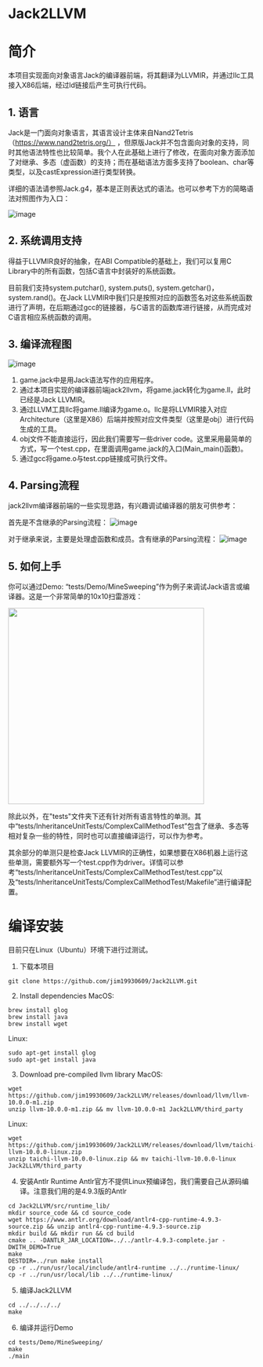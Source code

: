 # Jack2LLVM

# 简介
本项目实现面向对象语言Jack的编译器前端，将其翻译为LLVMIR，并通过llc工具接入X86后端，经过ld链接后产生可执行代码。

## 1. 语言
Jack是一门面向对象语言，其语言设计主体来自Nand2Tetris（https://www.nand2tetris.org/） ，但原版Jack并不包含面向对象的支持，同时其他语法特性也比较简单。我个人在此基础上进行了修改，在面向对象方面添加了对继承、多态（虚函数）的支持；而在基础语法方面多支持了boolean、char等类型，以及castExpression进行类型转换。

详细的语法请参照Jack.g4，基本是正则表达式的语法。也可以参考下方的简略语法对照图作为入口：

![image](https://user-images.githubusercontent.com/22334008/152664632-80987b82-80ba-4bc4-8aba-5d87a10d450e.png)

## 2. 系统调用支持
得益于LLVMIR良好的抽象，在ABI Compatible的基础上，我们可以复用C Library中的所有函数，包括C语言中封装好的系统函数。

目前我们支持system.putchar(), system.puts(), system.getchar()，system.rand()。在Jack LLVMIR中我们只是按照对应的函数签名对这些系统函数进行了声明，在后期通过gcc的链接器，与C语言的函数库进行链接，从而完成对C语言相应系统函数的调用。

## 3. 编译流程图

![image](https://user-images.githubusercontent.com/22334008/152664979-2e8df4d9-d4cb-4d6b-9566-dcffeac57625.png)

1. game.jack中是用Jack语法写作的应用程序。
2. 通过本项目实现的编译器前端jack2llvm，将game.jack转化为game.ll，此时已经是Jack LLVMIR。
3. 通过LLVM工具llc将game.ll编译为game.o。llc是将LLVMIR接入对应Architecture（这里是X86）后端并按照对应文件类型（这里是obj）进行代码生成的工具。
4. obj文件不能直接运行，因此我们需要写一些driver code。这里采用最简单的方式，写一个test.cpp，在里面调用game.jack的入口(Main_main()函数)。
5. 通过gcc将game.o与test.cpp链接成可执行文件。

## 4. Parsing流程
jack2llvm编译器前端的一些实现思路，有兴趣调试编译器的朋友可供参考：

首先是不含继承的Parsing流程：
![image](https://user-images.githubusercontent.com/22334008/152665099-0b98a07c-16ab-4409-b791-b34cb0c8cf75.png)

对于继承来说，主要是处理虚函数和成员。含有继承的Parsing流程：
![image](https://user-images.githubusercontent.com/22334008/152665111-bc36a64d-5be4-4ea3-92a7-152eeb92b0de.png)

## 5. 如何上手
你可以通过Demo: “tests/Demo/MineSweeping”作为例子来调试Jack语言或编译器。这是一个非常简单的10x10扫雷游戏：

<img src="https://user-images.githubusercontent.com/22334008/152664844-916f8a15-0e6f-4d2e-b0d0-0b18ab13b8ff.gif" width="400">

除此以外，在"tests"文件夹下还有针对所有语言特性的单测。其中“tests/InheritanceUnitTests/ComplexCallMethodTest”包含了继承、多态等相对复杂一些的特性，同时也可以直接编译运行，可以作为参考。

其余部分的单测只是检查Jack LLVMIR的正确性，如果想要在X86机器上运行这些单测，需要额外写一个test.cpp作为driver。详情可以参考“tests/InheritanceUnitTests/ComplexCallMethodTest/test.cpp”以及“tests/InheritanceUnitTests/ComplexCallMethodTest/Makefile”进行编译配置。

# 编译安装
目前只在Linux（Ubuntu）环境下进行过测试。
1. 下载本项目
```
git clone https://github.com/jim19930609/Jack2LLVM.git
```

2. Install dependencies
MacOS:
```
brew install glog
brew install java
brew install wget
```

Linux:
```
sudo apt-get install glog
sudo apt-get install java
```

3. Download pre-compiled llvm library
MacOS:
```
wget https://github.com/jim19930609/Jack2LLVM/releases/download/llvm/llvm-10.0.0-m1.zip
unzip llvm-10.0.0-m1.zip && mv llvm-10.0.0-m1 Jack2LLVM/third_party
```

Linux:
```
wget https://github.com/jim19930609/Jack2LLVM/releases/download/llvm/taichi-llvm-10.0.0-linux.zip
unzip taichi-llvm-10.0.0-linux.zip && mv taichi-llvm-10.0.0-linux Jack2LLVM/third_party
```

4. 安装Antlr Runtime
Antlr官方不提供Linux预编译包，我们需要自己从源码编译。注意我们用的是4.9.3版的Antlr
```
cd Jack2LLVM/src/runtime_lib/
mkdir source_code && cd source_code
wget https://www.antlr.org/download/antlr4-cpp-runtime-4.9.3-source.zip && unzip antlr4-cpp-runtime-4.9.3-source.zip
mkdir build && mkdir run && cd build
cmake .. -DANTLR_JAR_LOCATION=../../antlr-4.9.3-complete.jar -DWITH_DEMO=True
make
DESTDIR=../run make install
cp -r ../run/usr/local/include/antlr4-runtime ../../runtime-linux/
cp -r ../run/usr/local/lib ../../runtime-linux/
```

5. 编译Jack2LLVM
```
cd ../../../../
make
```

6. 编译并运行Demo
```
cd tests/Demo/MineSweeping/
make
./main
```
